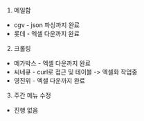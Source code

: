 1. 메일함
- cgv - json 파싱까지 완료
- 롯데 - 엑셀 다운까지 완료
2. 크롤링
- 메가박스 - 엑셀 다운까지 완료
-  씨네큐 - curl로 접근 및 테이블 -> 엑셀화 작업중
- 영진위 - 엑셀 다운까지 완료
3. 주간 메뉴 수정
- 진행 없음